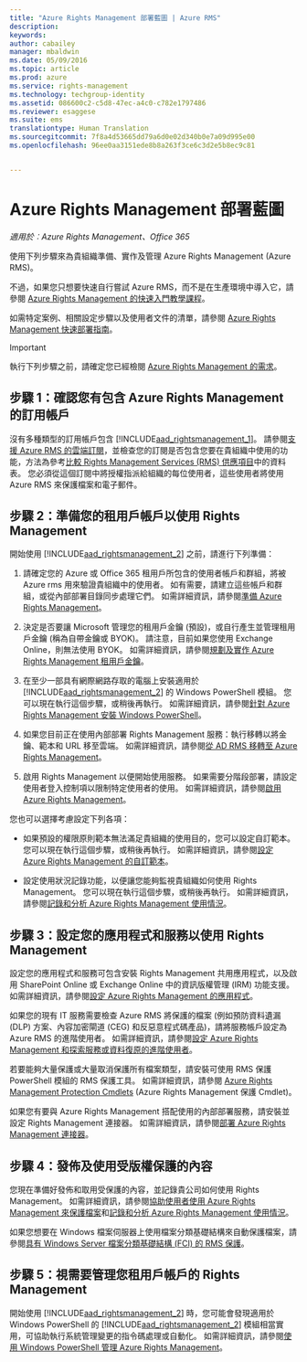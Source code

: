 ```yaml
---
title: "Azure Rights Management 部署藍圖 | Azure RMS"
description: 
keywords: 
author: cabailey
manager: mbaldwin
ms.date: 05/09/2016
ms.topic: article
ms.prod: azure
ms.service: rights-management
ms.technology: techgroup-identity
ms.assetid: 086600c2-c5d8-47ec-a4c0-c782e1797486
ms.reviewer: esaggese
ms.suite: ems
translationtype: Human Translation
ms.sourcegitcommit: 7f8a4d53665dd79a6d0e02d340b0e7a09d995e00
ms.openlocfilehash: 96ee0aa3151ede8b8a263f3ce6c3d2e5b8ec9c81


---
```


# Azure Rights Management 部署藍圖

*適用於︰Azure Rights Management、Office 365*

使用下列步驟來為貴組織準備、實作及管理 Azure Rights Management (Azure RMS)。

不過，如果您只想要快速自行嘗試 Azure RMS，而不是在生產環境中導入它，請參閱 [Azure Rights Management 的快速入門教學課程](../get-started/quick-start-tutorial.md)。

如需特定案例、相關設定步驟以及使用者文件的清單，請參閱 [Azure Rights Management 快速部署指南](../get-started/rapid-deployment-guide.md)。

> [!IMPORTANT]
> 執行下列步驟之前，請確定您已經檢閱 [Azure Rights Management 的需求](../get-started/requirements-azure-rms.md)。

## 步驟 1：確認您有包含 Azure Rights Management 的訂用帳戶
沒有多種類型的訂用帳戶包含 [!INCLUDE[aad_rightsmanagement_1](../includes/aad_rightsmanagement_1_md.md)]。 請參閱[支援 Azure RMS 的雲端訂閱](../get-started/requirements-subscriptions.md)，並檢查您的訂閱是否包含您要在貴組織中使用的功能，方法為參考[比較 Rights Management Services (RMS) 供應項目](https://technet.microsoft.com/dn858608)中的資料表。 您必須從這個訂閱中將授權指派給組織的每位使用者，這些使用者將使用 Azure RMS 來保護檔案和電子郵件。

## 步驟 2：準備您的租用戶帳戶以使用 Rights Management
開始使用 [!INCLUDE[aad_rightsmanagement_2](../includes/aad_rightsmanagement_2_md.md)] 之前，請進行下列準備：

1.  請確定您的 Azure 或 Office 365 租用戶所包含的使用者帳戶和群組，將被 Azure rms 用來驗證貴組織中的使用者。 如有需要，請建立這些帳戶和群組，或從內部部署目錄同步處理它們。 如需詳細資訊，請參閱[準備 Azure Rights Management](prepare.md)。

2.  決定是否要讓 Microsoft 管理您的租用戶金鑰 (預設)，或自行產生並管理租用戶金鑰 (稱為自帶金鑰或 BYOK)。 請注意，目前如果您使用 Exchange Online，則無法使用 BYOK。 如需詳細資訊，請參閱[規劃及實作 Azure Rights Management 租用戶金鑰](plan-implement-tenant-key.md)。

3.  在至少一部具有網際網路存取的電腦上安裝適用於 [!INCLUDE[aad_rightsmanagement_2](../includes/aad_rightsmanagement_2_md.md)] 的 Windows PowerShell 模組。 您可以現在執行這個步驟，或稍後再執行。 如需詳細資訊，請參閱[針對 Azure Rights Management 安裝 Windows PowerShell](../deploy-use/install-powershell.md)。

4.  如果您目前正在使用內部部署 Rights Management 服務：執行移轉以將金鑰、範本和 URL 移至雲端。 如需詳細資訊，請參閱[從 AD RMS 移轉至 Azure Rights Management](migrate-from-ad-rms-to-azure-rms.md)。

5.  啟用 Rights Management 以便開始使用服務。 如果需要分階段部署，請設定使用者登入控制項以限制特定使用者的使用。 如需詳細資訊，請參閱[啟用 Azure Rights Management](../deploy-use/activate-service.md)。

您也可以選擇考慮設定下列各項：

-   如果預設的權限原則範本無法滿足貴組織的使用目的，您可以設定自訂範本。 您可以現在執行這個步驟，或稍後再執行。 如需詳細資訊，請參閱[設定 Azure Rights Management 的自訂範本](../deploy-use/configure-custom-templates.md)。

-   設定使用狀況記錄功能，以便讓您能夠監視貴組織如何使用 Rights Management。 您可以現在執行這個步驟，或稍後再執行。 如需詳細資訊，請參閱[記錄和分析 Azure Rights Management 使用情況](../deploy-use/log-analyze-usage.md)。

## 步驟 3：設定您的應用程式和服務以使用 Rights Management
設定您的應用程式和服務可包含安裝 Rights Management 共用應用程式，以及啟用 SharePoint Online 或 Exchange Online 中的資訊版權管理 (IRM) 功能支援。 如需詳細資訊，請參閱[設定 Azure Rights Management 的應用程式](../deploy-use/configure-applications.md)。

如果您的現有 IT 服務需要檢查 Azure RMS 將保護的檔案 (例如預防資料遺漏 (DLP) 方案、內容加密閘道 (CEG) 和反惡意程式碼產品)，請將服務帳戶設定為 Azure RMS 的進階使用者。 如需詳細資訊，請參閱[設定 Azure Rights Management 和探索服務或資料復原的進階使用者](../deploy-use/configure-super-users.md)。

若要能夠大量保護或大量取消保護所有檔案類型，請安裝可使用 RMS 保護 PowerShell 模組的 RMS 保護工具。 如需詳細資訊，請參閱 [Azure Rights Management Protection Cmdlets](https://msdn.microsoft.com/library/mt433195.aspx) (Azure Rights Management 保護 Cmdlet)。

如果您有要與 Azure Rights Management 搭配使用的內部部署服務，請安裝並設定 Rights Management 連接器。 如需詳細資訊，請參閱[部署 Azure Rights Management 連接器](../deploy-use/deploy-rms-connector.md)。

## 步驟 4：發佈及使用受版權保護的內容
您現在準備好發佈和取用受保護的內容，並記錄貴公司如何使用 Rights Management。 如需詳細資訊，請參閱[協助使用者使用 Azure Rights Management 來保護檔案](../deploy-use/help-users.md)和[記錄和分析 Azure Rights Management 使用情況](../deploy-use/log-analyze-usage.md)。

如果您想要在 Windows 檔案伺服器上使用檔案分類基礎結構來自動保護檔案，請參閱[具有 Windows Server 檔案分類基礎結構 (FCI) 的 RMS 保護](../rms-client/configure-fci.md)。

## 步驟 5：視需要管理您租用戶帳戶的 Rights Management
開始使用 [!INCLUDE[aad_rightsmanagement_2](../includes/aad_rightsmanagement_2_md.md)] 時，您可能會發現適用於 Windows PowerShell 的 [!INCLUDE[aad_rightsmanagement_2](../includes/aad_rightsmanagement_2_md.md)] 模組相當實用，可協助執行系統管理變更的指令碼處理或自動化。 如需詳細資訊，請參閱[使用 Windows PowerShell 管理 Azure Rights Management](../deploy-use/administer-powershell.md)。





<!--HONumber=Jul16_HO3-->


